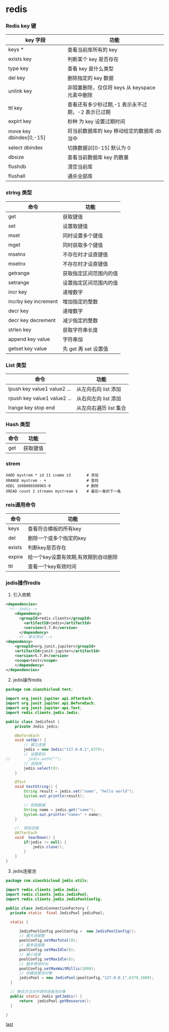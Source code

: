 # redis

<!-- 地址：[reids](https://www.bilibili.com/video/BV13R4y1v7sP?p=1&vd_source=e38cd951f2ee7bda48ec574f4e9ba363) -->

### Redis key 键

| key 字段                | 功能                                              |
| ----------------------- | ------------------------------------------------- |
| keys \*                 | 查看当前库所有的 key                              |
| exists key              | 判断某个 key 是否存在                             |
| type key                | 查看 key 是什么类型                               |
| del key                 | 删除指定的 key 数据                               |
| unlink key              | 非阻塞删除，仅仅将 keys 从 keyspace 元素中删除    |
| ttl key                 | 查看还有多少秒过期,-1 表示永不过期，-2 表示已过期 |
| expirt key              | 秒种 为 key 设置过期时间                          |
| move key dbindex[0,-15] | 将当前数据库的 key 移动给定的数据库 db 当中       |
| select dbindex          | 切换数据训[0-15] 默认为 0                         |
| dbsize                  | 查看当前数据库 key 的数量                         |
| flushdb                 | 清空当前库                                        |
| flushall                | 通杀全部库                                        |

### string 类型

| 命令                 | 功能                   |
| -------------------- | ---------------------- |
| get                  | 获取键值               |
| set                  | 设置取键值             |
| mset                 | 同时设置多个键值       |
| mget                 | 同时获取多个键值       |
| msetnx               | 不存在时才设直键值     |
| msetnx               | 不存在时才设直键值     |
| getrange             | 获取指定区间范围内的值 |
| setrange             | 设置指定区间范围内的值 |
| incr key             | 递增数字               |
| incrby key increment | 增加指定的整数         |
| decr key             | 递增数字               |
| decr key decrement   | 减少指定的整数         |
| strlen key           | 获取字符串长度         |
| append key value     | 字符串加               |
| getset key value     | 先 get 再 set 设置值   |

### List 类型

| 命令                        | 功能                   |
| --------------------------- | ---------------------- |
| lpush key value1 value2 ... | 从左向右向 list 添加   |
| rpush key value1 value2 ... | 从右向左向 list 添加   |
| lrange key stop end         | 从左向右遍历 list 集合 |

### Hash 类型

| 命令 | 功能     |
| ---- | -------- |
| get  | 获取键值 |

### strem

```
XADD mystrem * id 11 cname z3       # 添加
XRANGE mystrem - +                  # 查找
XDEL 1698008508965-0                # 删除
XREAD count 2 streams mystream $    # 最后一条的下一条
```
### reis通用命令
| 命令                 | 功能                    |
| -------------------- | ---------------------- |
| keys                 | 查看符合模板的所有key     |
| del                  | 删除一个或多个指定的key    |
| exists               | 判断key是否存在           |
| expire               | 给一个key设置有效期,有效期到自动删除 |
| ttl                  | 查看一个key有效时间        |

### jedis操作redis

1. 引入依赖
```xml
<dependencies>
  <!--jedis-->
    <dependency>
      <groupId>redis.clients</groupId>
        <artifactId>jedis</artifactId>
        <version>3.7.0</version>
      </dependency>
      <!--单元测试 -->
<dependency>
    <groupId>org.junit.jupiter</groupId>
    <artifactId>junit-jupiter</artifactId>
    <version>5.7.0</version>
    <scope>test</scope>
    </dependency>
</dependencies>
```
2. jedis操作redis
```java
package com.xiaozhicloud.test;

import org.junit.jupiter.api.AfterEach;
import org.junit.jupiter.api.BeforeEach;
import org.junit.jupiter.api.Test;
import redis.clients.jedis.Jedis;

public class JedisTest {
    private Jedis jedis;

    @BeforeEach
    void setUp() {
        // 建立连接
        jedis = new Jedis("127.0.0.1",6379);
        // 设置密码
//        jedis.auth("");
        // 选择库
        jedis.select(0);
    }

    @Test
    void testString() {
        String result = jedis.set("name", "hello world");
        System.out.println(result);

        // 获取数据
        String name = jedis.get("name");
        System.out.println("name=" + name);
    }

    //  释放连接
    @AfterEach
    void  tearDown() {
        if(jedis != null) {
            jedis.close();
        }
    }
}

```
3. jedis连接池
```java
package com.xiaozhicloud.jedis.utils;

import redis.clients.jedis.Jedis;
import redis.clients.jedis.JedisPool;
import redis.clients.jedis.JedisPoolConfig;

public class JedisConnectionFactory {
  private static  final JedisPool jedisPool;

  static {

      JedisPoolConfig poolConfig =  new JedisPoolConfig();
      // 最大连接数
      poolConfig.setMaxTotal(8);
      // 最多连接数
      poolConfig.setMaxIdle(8);
      // 最小连接
      poolConfig.setMaxIdle(0);
      // 最多等待时长
      poolConfig.setMaxWaitMillis(1000);
      // 创建连接池对像
      jedisPool = new JedisPool(poolConfig,"127.0.0.1",6379,1000);
  }

  // 静态方法对外提供连接池对像
  public static Jedis getJedis() {
      return  jedisPool.getResource();
  }

}

```
[last](https://www.bilibili.com/video/BV1cr4y1671t?p=30&spm_id_from=pageDriver&vd_source=10257e657caa8b54111087a9329462e8)







